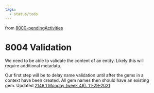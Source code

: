 ```yaml
---
tags:
  - status/todo
---
```

from [8000-pendingActivities](8000-pendingActivities.md)
# 8004 Validation
We need to be able to validate the content of an entity. Likely this will require additional metadata.

Our first step will be to delay name validation until after the gems in a context have been created. All gem names then should have an existing gem. Updated [2148.1 Monday (week 48). 11-29-2021](../6blog/21/21-4%20Q4/2148/2148.1%20Monday%20(week%2048).%2011-29-2021.md)
